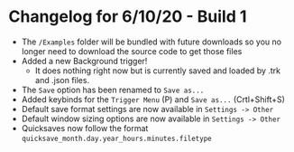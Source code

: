 # Changelog for 6/10/20 - Build 1

* The `/Examples` folder will be bundled with future downloads so you no longer need to download the source code to get those files
* Added a new Background trigger! 
  * It does nothing right now but is currently saved and loaded by .trk and .json files.
* The `Save` option has been renamed to `Save as...`
* Added keybinds for the `Trigger Menu` (P) and `Save as...` (Crtl+Shift+S) 
* Default save format settings are now available in `Settings -> Other`
* Default window sizing options are now available in `Settings -> Other`
* Quicksaves now follow the format `quicksave_month.day.year_hours.minutes.filetype`
